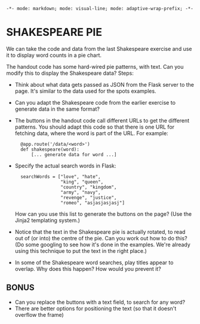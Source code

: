 `-*- mode: markdown; mode: visual-line; mode: adaptive-wrap-prefix; -*-`

# SHAKESPEARE PIE

We can take the code and data from the last Shakespeare exercise and use it to display word counts in a pie chart.

The handout code has some hard-wired pie patterns, with text. Can you modify this to display the Shakespeare data? Steps:

- Think about what data gets passed as JSON from the Flask server to the page. It's similar to the data used for the spots examples.

- Can you adapt the Shakespeare code from the earlier exercise to generate data in the same format?

- The buttons in the handout code call different URLs to get the different patterns. You should adapt this code so that there is one URL for fetching data, where the word is part of the URL. For example:

        @app.route('/data/<word>')
        def shakespeare(word):
            [... generate data for word ...]
            
- Specify the actual search words in Flask:

        searchWords = ["love", "hate",
                       "king", "queen",
                       "country", "kingdom",
                       "army", "navy",
                       "revenge", "justice",
                       "romeo", "asjasjasjasj"]

  How can you use this list to generate the buttons on the page? (Use the Jinja2 templating system.)

- Notice that the text in the Shakespeare pie is actually rotated, to read out of (or into) the centre of the pie. Can you work out how to do this? (Do some googling to see how it's done in the examples. We're already using this technique to put the text in the right place.)

- In some of the Shakespeare word searches, play titles appear to overlap. Why does this happen? How would you prevent it?
  
## BONUS

- Can you replace the buttons with a text field, to search for any word?
- There are better options for positioning the text (so that it doesn't overflow the frame)
